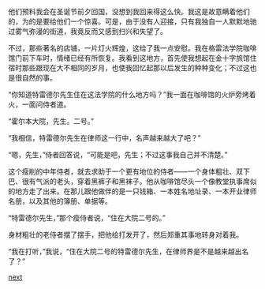 
他们预料我会在圣诞节前夕回国，没想到我回来得这么快。我这是故意瞒着他们的，为的是要给他们一个惊喜。可是，由于没有人迎接，只有我独自一人默默地驰过雾气弥漫的街道，我竟反而又感到扫兴和失望了。

不过，那些著名的店铺，一片灯火辉煌，这给了我一点安慰。我在格雷法学院咖啡馆门前下车时，情绪已经有所恢复。我看到这地方，首先使我想起在金十字旅馆住宿时那些跟现在大不相同的岁月，也使我回忆起那以后发生的种种变化；不过这也是很自然的事。

“你知道特雷德尔先生住在这法学院的什么地方吗？”我一面在咖啡馆的火炉旁烤着火，一面问侍者道。

“霍尔本大院，先生。二号。”

“我相信，特雷德尔先生在律师这一行中，名声越来越大了吧？”

“嗯，先生，”侍者回答说，“可能是吧，先生；不过这事我自己并不清楚。”

这个瘦削的中年侍者，就去求助于一个更有地位的侍者——一个身体粗壮、双下巴、很有气派的老头，穿着黑裤子和黑袜子。他从咖啡馆尽头一个像教堂执事席似的地方走了出来。在那儿跟他做伴的是一只钱箱、一本姓名地址录、一本开业律师名册，以及其他的簿册、单据等。

“特雷德尔先生，”那个瘦侍者说，“住在大院二号的。”

身材粗壮的老侍者摆了摆手，把他给打发开了，然后郑重其事地转身对着我。

“我在打听，”我说，“住在大院二号的特雷德尔先生，在律师界是不是越来越出名了？”

[next](page724.md)